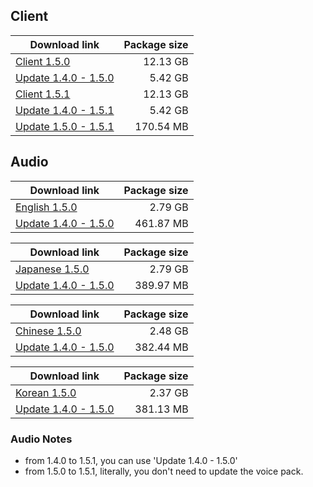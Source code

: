 ## Client

| Download link | Package size |
| ------------- | ------------:|
| [Client 1.5.0](https://autopatchhk.yuanshen.com/client_app/pc_mihoyo/20210428_de80a243f7474c39/GenshinImpact_1.5.0.zip) | 12.13 GB |
| [Update 1.4.0 - 1.5.0](https://autopatchhk.yuanshen.com/client_app/update/hk4e_global/10/game_1.4.0_1.5.0_diff_H8LGSgKU.zip) | 5.42 GB |
| [Client 1.5.1](https://autopatchhk.yuanshen.com/client_app/pc_mihoyo/20210430_27ad367085356fd4/GenshinImpact_1.5.1.zip) | 12.13 GB |
| [Update 1.4.0 - 1.5.1](https://autopatchhk.yuanshen.com/client_app/update/hk4e_global/10/game_1.4.0_1.5.1_diff_oqrQ8WNB.zip) | 5.42 GB |
| [Update 1.5.0 - 1.5.1](https://autopatchhk.yuanshen.com/client_app/update/hk4e_global/10/game_1.5.0_1.5.1_diff_MF8HJNzT.zip) | 170.54 MB |


## Audio

| Download link | Package size |
| ------------- | ------------:|
| [English 1.5.0](https://autopatchhk.yuanshen.com/client_app/pc_mihoyo/20210428_de80a243f7474c39/Audio_English(US)_1.5.0.zip) | 2.79 GB |
| [Update 1.4.0 - 1.5.0](https://autopatchhk.yuanshen.com/client_app/update/hk4e_global/10/en-us_1.4.0_1.5.0_diff_KdXT5Pi0.zip) | 461.87 MB |

| Download link | Package size |
| ------------- | ------------:|
| [Japanese 1.5.0](https://autopatchhk.yuanshen.com/client_app/pc_mihoyo/20210428_de80a243f7474c39/Audio_Japanese_1.5.0.zip) | 2.79 GB |
| [Update 1.4.0 - 1.5.0](https://autopatchhk.yuanshen.com/client_app/update/hk4e_global/10/ja-jp_1.4.0_1.5.0_diff_hfBOW6ym.zip) | 389.97 MB |

| Download link | Package size |
| ------------- | ------------:|
| [Chinese 1.5.0](https://autopatchhk.yuanshen.com/client_app/pc_mihoyo/20210428_de80a243f7474c39/Audio_Chinese_1.5.0.zip) | 2.48 GB |
| [Update 1.4.0 - 1.5.0](https://autopatchhk.yuanshen.com/client_app/update/hk4e_global/10/zh-cn_1.4.0_1.5.0_diff_hvg2F3QM.zip) | 382.44 MB |

| Download link | Package size |
| ------------- | ------------:|
| [Korean 1.5.0](https://autopatchhk.yuanshen.com/client_app/pc_mihoyo/20210428_de80a243f7474c39/Audio_Korean_1.5.0.zip) | 2.37 GB |
| [Update 1.4.0 - 1.5.0](https://autopatchhk.yuanshen.com/client_app/update/hk4e_global/10/ko-kr_1.4.0_1.5.0_diff_NcX8UP1L.zip) | 381.13 MB |

### Audio Notes
- from 1.4.0 to 1.5.1, you can use 'Update 1.4.0 - 1.5.0'
- from 1.5.0 to 1.5.1, literally, you don't need to update the voice pack.